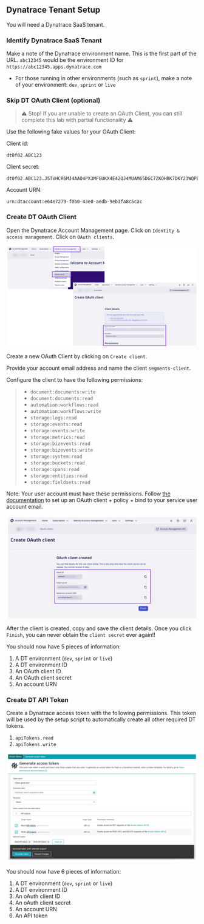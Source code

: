 ## Dynatrace Tenant Setup

You will need a Dynatrace SaaS tenant.

### Identify Dynatrace SaaS Tenant

Make a note of the Dynatrace environment name. This is the first part of the URL. `abc12345` would be the environment ID for `https://abc12345.apps.dynatrace.com`

* For those running in other environments (such as `sprint`), make a note of your environment: `dev`, `sprint` or `live`

### Skip DT OAuth Client (optional)

> ⚠️ Stop! If you are unable to create an OAuth Client, you can still complete this lab with partial functionality ⚠️

Use the following fake values for your OAuth Client:

Client id: 
```text
dt0f02.ABC123
```

Client secret:
```text
dt0f02.ABC123.J5TVHCR6MJ4AAO4PX3MFGUKX4E42QJ4MUAM65DGC7ZKOHBK7DKY23WQPBKO
```

Account URN:
```text
urn:dtaccount:e64e7279-f0b0-43e0-aedb-9eb3fa8c5cac
```

### Create DT OAuth Client

Open the Dynatrace Account Management page.  Click on `Identity & access management`.  Click on `OAuth clients`.

![OAuth Clients](../../../assets/images/01_01_oauth_clients.png)

Create a new OAuth Client by clicking on `Create client`.

Provide your account email address and name the client `segments-client`.

Configure the client to have the following permissions:

> - `document:documents:write`
> - `document:documents:read`
> - `automation:workflows:read`
> - `automation:workflows:write`
> - `storage:logs:read`
> - `storage:events:read`
> - `storage:events:write`
> - `storage:metrics:read`
> - `storage:bizevents:read`
> - `storage:bizevents:write`
> - `storage:system:read`
> - `storage:buckets:read`
> - `storage:spans:read`
> - `storage:entities:read`
> - `storage:fieldsets:read`

Note: Your user account must have these permissions.  Follow [the documentation](https://www.dynatrace.com/support/help/platform-modules/business-analytics/ba-api-ingest) to set up an OAuth client + policy + bind to your service user account email.

![OAuth Client Details](../../../assets/images/01_01_new_oauth_client_details.png)

After the client is created, copy and save the client details.  Once you click `Finish`, you can never obtain the `client secret` ever again!!

You should now have 5 pieces of information:

1. A DT environment (`dev`, `sprint` or `live`)
1. A DT environment ID
1. An OAuth client ID
1. An OAuth client secret
1. An account URN

### Create DT API Token

Create a Dynatrace access token with the following permissions. This token will be used by the setup script to automatically create all other required DT tokens.

1. `apiTokens.read`
1. `apiTokens.write`

![Dynatrace API Token](../../../assets/images/01_01_dynatrace_api_token.png)

You should now have 6 pieces of information:

1. A DT environment (`dev`, `sprint` or `live`)
1. A DT environment ID
1. An oAuth client ID
1. An oAuth client secret
1. An account URN
1. An API token